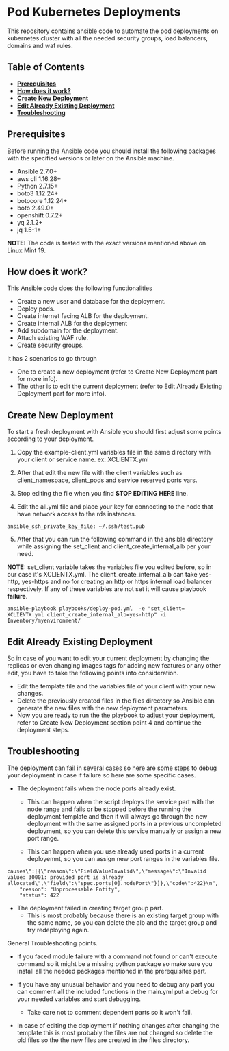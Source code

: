 Pod Kubernetes Deployments
==============================

This repository contains ansible code to automate the pod deployments on kubernetes cluster with all the needed security groups, load balancers, domains and waf rules.

## Table of Contents
* **[Prerequisites](#pre)**
* **[How does it work?](#how-does-it-work)**
* **[Create New Deployment](#Create-New-Deployment)**
* **[Edit Already Existing Deployment](#Edit-Already-Existing-Deployment)**
* **[Troubleshooting](#trouble)**

## Prerequisites
Before running the Ansible code you should install the following packages with the specified versions or later on the Ansible machine.

* Ansible 2.7.0+
* aws cli 1.16.28+
* Python 2.7.15+
* boto3 1.12.24+
* botocore 1.12.24+
* boto 2.49.0+
* openshift 0.7.2+
* yq 2.1.2+
* jq 1.5-1+

**NOTE:** The code is tested with the exact versions mentioned above on Linux Mint 19.

## How does it work?

This Ansible code does the following functionalities

* Create a new user and database for the deployment.
* Deploy pods.
* Create internet facing ALB for the deployment.
* Create internal ALB for the deployment
* Add subdomain for the deployment.
* Attach existing WAF rule.
* Create security groups.

It has 2 scenarios to go through

* One to create a new deployment (refer to Create New Deployment part for more info).
* The other is to edit the current deployment (refer to Edit Already Existing Deployment part for more info).   


## Create New Deployment

To start a fresh deployment with Ansible you should first adjust some points according to your deployment.

1. Copy the example-client.yml variables file in the same directory with your client or service name. ex: XCLIENTX.yml

2. After that edit the new file with the client variables such as client_namespace, client_pods and service reserved ports vars.

3. Stop editing the file when you find **STOP EDITING HERE** line.

4. Edit the all.yml file and place your key for connecting to the node that have network access to the rds instances.

```
ansible_ssh_private_key_file: ~/.ssh/test.pub

```
5. After that you can run the following command in the ansible directory while assigning the set_client and client_create_internal_alb per your need.

**NOTE:** set_client variable takes the variables file you edited before, so in our case it's XCLIENTX.yml.
		  The client_create_internal_alb can take yes-http, yes-https and no for creating an http or https internal load balancer respectively.
		  If any of these variables are not set it will cause playbook **failure**.

```
ansible-playbook playbooks/deploy-pod.yml  -e "set_client= XCLIENTX.yml client_create_internal_alb=yes-http" -i Inventory/myenvironment/

```

## Edit Already Existing Deployment

So in case of you want to edit your current deployment by changing the replicas or even changing images tags for adding new features or any other edit, you have to take the following points into consideration.

* Edit the template file and the variables file of your client with your new changes.
* Delete the previously created files in the files directory so Ansible can generate the new files with the new deployment parameters.
* Now you are ready to run the the playbook to adjust your deployment, refer to Create New Deployment section point 4 and continue the deployment steps.


## Troubleshooting
The deployment can fail in several cases so here are some steps to debug your deployment in case if failure so here are some specific cases.

* The deployment fails when the node ports already exist.
  * This can happen when the script deploys the service part with the node range and fails or be stopped before the running the deployment template and then it will always go through the new deployment with the same assigned ports in a previous uncompleted deployment, so you can delete this service manually or assign a new port range.

  * This can happen when you use already used ports in a current deployemnt, so you can assign new port ranges in the variables file.

```
causes\":[{\"reason\":\"FieldValueInvalid\",\"message\":\"Invalid value: 30001: provided port is already allocated\",\"field\":\"spec.ports[0].nodePort\"}]},\"code\":422}\n",
    "reason": "Unprocessable Entity",
    "status": 422
```


* The deployment failed in creating target group part.
  * This is most probably because there is an existing target group with the same name, so you can delete the alb and the target group and try redeploying again.

General Troubleshooting points.

* If you faced module failure with a command not found or can't execute command so it might be a missing python package so make sure you install all the needed packages mentioned in the prerequisites part.

* If you have any unusual behavior and you need to debug any part you can comment all the included functions in the main.yml put a debug for your needed variables and start debugging.
  * Take care not to comment dependent parts so it won't fail.

* In case of editing the deployment if nothing changes after changing the template this is most probably the files are not changed so delete the old files so the the new files are created in the files directory.
